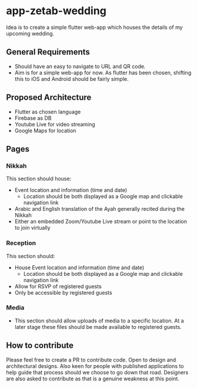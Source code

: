 # app-zetab-wedding

Idea is to create a simple flutter web-app which houses the details of my upcoming wedding.

## General Requirements

- Should have an easy to navigate to URL and QR code.
- Aim is for a simple web-app for now. As flutter has been chosen, shifting this to iOS and Android should be fairly simple.

## Proposed Architecture

- Flutter as chosen language
- Firebase as DB
- Youtube Live for video streaming
- Google Maps for location

## Pages

### Nikkah

This section should house:

- Event location and information (time and date)
  - Location should be both displayed as a Google map and clickable navigation link
- Arabic and English translation of the Ayah generally recited during the Nikkah
- Either an embedded Zoom/Youtube Live stream or point to the location to join virtually

### Reception

This section should:

- House Event location and information (time and date)
  - Location should be both displayed as a Google map and clickable navigation link
- Allow for RSVP of registered guests
- Only be accessible by registered guests

### Media

- This section should allow uploads of media to a specific location. At a later stage these files should be made available to registered guests.

## How to contribute

Please feel free to create a PR to contribute code. Open to design and architectural designs.
Also keen for people with published applications to help guide that process should we choose to go down that road.
Designers are also asked to contribute as that is a genuine weakness at this point.
